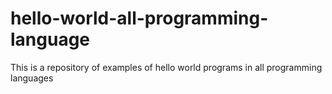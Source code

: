 # hello-world-all-programming-language
This is a repository of examples of hello world programs in all programming languages
